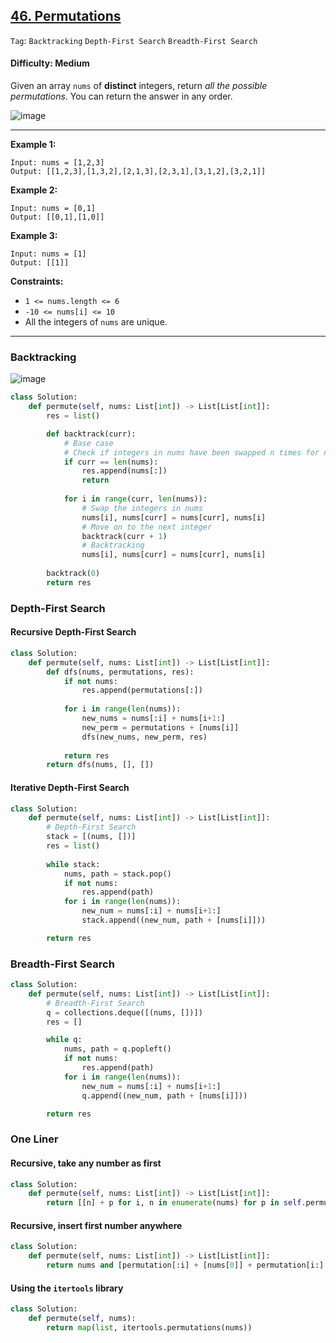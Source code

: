 ## [46. Permutations](https://leetcode.com/problems/permutations/)

```Tag```: ```Backtracking``` ```Depth-First Search``` ```Breadth-First Search```

#### Difficulty: Medium

Given an array ```nums``` of __distinct__ integers, return _all the possible permutations_. You can return the answer in any order.

![image](https://user-images.githubusercontent.com/35042430/218553058-3877688e-e6e4-42e3-ba6b-d346855a1c15.png)

---

__Example 1:__
```
Input: nums = [1,2,3]
Output: [[1,2,3],[1,3,2],[2,1,3],[2,3,1],[3,1,2],[3,2,1]]
```

__Example 2:__
```
Input: nums = [0,1]
Output: [[0,1],[1,0]]
```

__Example 3:__
```
Input: nums = [1]
Output: [[1]]
```

__Constraints:__

- ```1 <= nums.length <= 6```
- ```-10 <= nums[i] <= 10```
- All the integers of ```nums``` are unique.

---

### Backtracking

![image](https://user-images.githubusercontent.com/35042430/226508162-6e3de2b8-cfa9-46b6-9ee7-95e9e8cd0666.png)

```Python
class Solution:
    def permute(self, nums: List[int]) -> List[List[int]]:
        res = list()

        def backtrack(curr):
            # Base case
            # Check if integers in nums have been swapped n times for n == len(nums) 
            if curr == len(nums):
                res.append(nums[:])
                return
            
            for i in range(curr, len(nums)):
                # Swap the integers in nums
                nums[i], nums[curr] = nums[curr], nums[i]
                # Move on to the next integer
                backtrack(curr + 1)
                # Backtracking
                nums[i], nums[curr] = nums[curr], nums[i]
        
        backtrack(0)
        return res
```
### Depth-First Search

#### Recursive Depth-First Search

```Python
class Solution:
    def permute(self, nums: List[int]) -> List[List[int]]:
        def dfs(nums, permutations, res):
            if not nums:
                res.append(permutations[:])
            
            for i in range(len(nums)):
                new_nums = nums[:i] + nums[i+1:]
                new_perm = permutations + [nums[i]]
                dfs(new_nums, new_perm, res)
            
            return res
        return dfs(nums, [], [])
```

#### Iterative Depth-First Search

```Python
class Solution:
    def permute(self, nums: List[int]) -> List[List[int]]:
        # Depth-First Search
        stack = [(nums, [])]
        res = list()
        
        while stack:
            nums, path = stack.pop()
            if not nums:
                res.append(path)
            for i in range(len(nums)):
                new_num = nums[:i] + nums[i+1:]
                stack.append((new_num, path + [nums[i]]))

        return res
```

### Breadth-First Search

```Python
class Solution:
    def permute(self, nums: List[int]) -> List[List[int]]:
        # Breadth-First Search
        q = collections.deque([(nums, [])])
        res = []

        while q:
            nums, path = q.popleft()
            if not nums:
                res.append(path)
            for i in range(len(nums)):
                new_num = nums[:i] + nums[i+1:]
                q.append((new_num, path + [nums[i]]))

        return res
```

### One Liner

#### Recursive, take any number as first

```Python
class Solution:
    def permute(self, nums: List[int]) -> List[List[int]]:
        return [[n] + p for i, n in enumerate(nums) for p in self.permute(nums[:i] + nums[i+1:])] or [[]]
```

#### Recursive, insert first number anywhere

```Python
class Solution:
    def permute(self, nums: List[int]) -> List[List[int]]:
        return nums and [permutation[:i] + [nums[0]] + permutation[i:] for permutation in self.permute(nums[1:]) for i in range(len(nums))] or [[]]
```

#### Using the ```itertools``` library

```Python
class Solution:
    def permute(self, nums):
        return map(list, itertools.permutations(nums))
```

